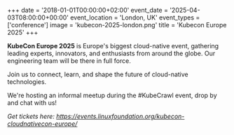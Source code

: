 +++
date = '2018-01-01T00:00:00+02:00'
event_date = '2025-04-03T08:00:00+00:00'
event_location = 'London, UK'
event_types = ['conference']
image = 'kubecon-2025-london.png'
title = 'Kubecon Europe 2025'
+++

**KubeCon Europe 2025** is Europe's biggest cloud-native event, gathering
leading experts, innovators, and enthusiasts from around the globe. Our
engineering team will be there in full force.

Join us to connect, learn, and shape the future of cloud-native technologies.

We're hosting an informal meetup during the #KubeCrawl event, drop by and chat
with us!

_Get tickets here:
<https://events.linuxfoundation.org/kubecon-cloudnativecon-europe/>_
